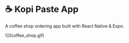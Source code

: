 # ☕ Kopi Paste App

A coffee shop ordering app built with React Native \& Expo.

!\[](coffee_shop.gif)

